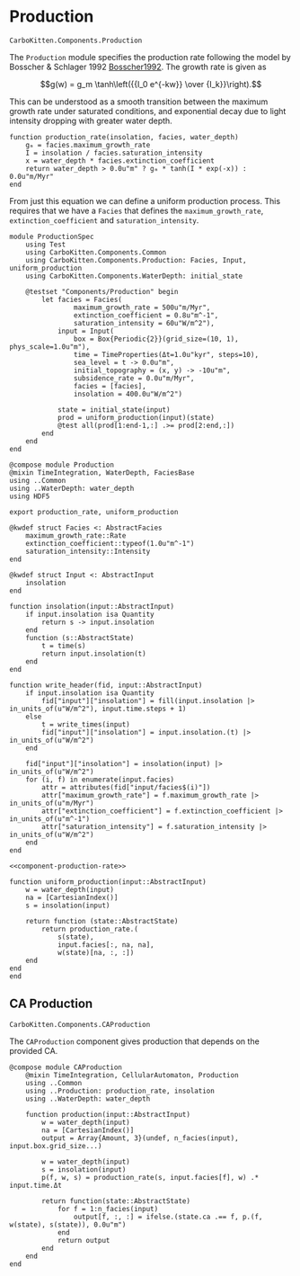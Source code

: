# Production

```component-dag
CarboKitten.Components.Production
```

The `Production` module specifies the production rate following the model by Bosscher & Schlager 1992 [Bosscher1992](@cite).
The growth rate is given as

$$g(w) = g_m \tanh\left({{I_0 e^{-kw}} \over {I_k}}\right).$$

This can be understood as a smooth transition between the maximum growth rate under saturated conditions, and exponential decay due to light intensity dropping with greater water depth.

``` {.julia #component-production-rate}
function production_rate(insolation, facies, water_depth)
    gₘ = facies.maximum_growth_rate
    I = insolation / facies.saturation_intensity
    x = water_depth * facies.extinction_coefficient
    return water_depth > 0.0u"m" ? gₘ * tanh(I * exp(-x)) : 0.0u"m/Myr"
end
```

From just this equation we can define a uniform production process. This requires that we have a `Facies` that defines the `maximum_growth_rate`, `extinction_coefficient` and `saturation_intensity`.

``` {.julia file=test/Components/ProductionSpec.jl}
module ProductionSpec
    using Test
    using CarboKitten.Components.Common
    using CarboKitten.Components.Production: Facies, Input, uniform_production
    using CarboKitten.Components.WaterDepth: initial_state

    @testset "Components/Production" begin
        let facies = Facies(
                maximum_growth_rate = 500u"m/Myr",
                extinction_coefficient = 0.8u"m^-1",
                saturation_intensity = 60u"W/m^2"),
            input = Input(
                box = Box{Periodic{2}}(grid_size=(10, 1), phys_scale=1.0u"m"),
                time = TimeProperties(Δt=1.0u"kyr", steps=10),
                sea_level = t -> 0.0u"m",
		        initial_topography = (x, y) -> -10u"m",
		        subsidence_rate = 0.0u"m/Myr",
                facies = [facies],
                insolation = 400.0u"W/m^2")

            state = initial_state(input)
            prod = uniform_production(input)(state)
            @test all(prod[1:end-1,:] .>= prod[2:end,:])
        end
    end
end
```

``` {.julia file=src/Components/Production.jl}
@compose module Production
@mixin TimeIntegration, WaterDepth, FaciesBase
using ..Common
using ..WaterDepth: water_depth
using HDF5

export production_rate, uniform_production

@kwdef struct Facies <: AbstractFacies
    maximum_growth_rate::Rate
    extinction_coefficient::typeof(1.0u"m^-1")
    saturation_intensity::Intensity
end

@kwdef struct Input <: AbstractInput
    insolation
end

function insolation(input::AbstractInput)
    if input.insolation isa Quantity
        return s -> input.insolation
    end
    function (s::AbstractState)
        t = time(s)
        return input.insolation(t)
    end
end

function write_header(fid, input::AbstractInput)
    if input.insolation isa Quantity
        fid["input"]["insolation"] = fill(input.insolation |> in_units_of(u"W/m^2"), input.time.steps + 1)
    else
        t = write_times(input)
        fid["input"]["insolation"] = input.insolation.(t) |> in_units_of(u"W/m^2")
    end

    fid["input"]["insolation"] = insolation(input) |> in_units_of(u"W/m^2")
    for (i, f) in enumerate(input.facies)
        attr = attributes(fid["input/facies$(i)"])
        attr["maximum_growth_rate"] = f.maximum_growth_rate |> in_units_of(u"m/Myr")
        attr["extinction_coefficient"] = f.extinction_coefficient |> in_units_of(u"m^-1")
        attr["saturation_intensity"] = f.saturation_intensity |> in_units_of(u"W/m^2")
    end
end

<<component-production-rate>>

function uniform_production(input::AbstractInput)
    w = water_depth(input)
    na = [CartesianIndex()]
    s = insolation(input)

    return function (state::AbstractState)
        return production_rate.(
            s(state),
            input.facies[:, na, na],
            w(state)[na, :, :])
    end
end
end
```

## CA Production

```component-dag
CarboKitten.Components.CAProduction
```

The `CAProduction` component gives production that depends on the provided CA.

``` {.julia file=src/Components/CAProduction.jl}
@compose module CAProduction
    @mixin TimeIntegration, CellularAutomaton, Production
    using ..Common
    using ..Production: production_rate, insolation
    using ..WaterDepth: water_depth

    function production(input::AbstractInput)
        w = water_depth(input)
        na = [CartesianIndex()]
        output = Array{Amount, 3}(undef, n_facies(input), input.box.grid_size...)

        w = water_depth(input)
        s = insolation(input)
        p(f, w, s) = production_rate(s, input.facies[f], w) .* input.time.Δt

        return function(state::AbstractState)
            for f = 1:n_facies(input)
                output[f, :, :] = ifelse.(state.ca .== f, p.(f, w(state), s(state)), 0.0u"m")
            end
            return output
        end
    end
end
```
